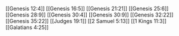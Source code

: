 [[Genesis 12:4]]
[[Genesis 16:5]]
[[Genesis 21:21]]
[[Genesis 25:6]]
[[Genesis 28:9]]
[[Genesis 30:4]]
[[Genesis 30:9]]
[[Genesis 32:22]]
[[Genesis 35:22]]
[[Judges 19:1]]
[[2 Samuel 5:13]]
[[1 Kings 11:3]]
[[Galatians 4:25]]
